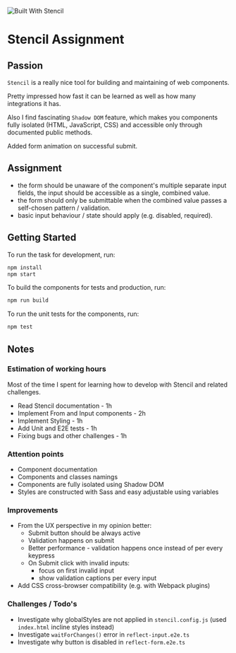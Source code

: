 ![Built With Stencil](https://img.shields.io/badge/-Built%20With%20Stencil-16161d.svg?logo=data%3Aimage%2Fsvg%2Bxml%3Bbase64%2CPD94bWwgdmVyc2lvbj0iMS4wIiBlbmNvZGluZz0idXRmLTgiPz4KPCEtLSBHZW5lcmF0b3I6IEFkb2JlIElsbHVzdHJhdG9yIDE5LjIuMSwgU1ZHIEV4cG9ydCBQbHVnLUluIC4gU1ZHIFZlcnNpb246IDYuMDAgQnVpbGQgMCkgIC0tPgo8c3ZnIHZlcnNpb249IjEuMSIgaWQ9IkxheWVyXzEiIHhtbG5zPSJodHRwOi8vd3d3LnczLm9yZy8yMDAwL3N2ZyIgeG1sbnM6eGxpbms9Imh0dHA6Ly93d3cudzMub3JnLzE5OTkveGxpbmsiIHg9IjBweCIgeT0iMHB4IgoJIHZpZXdCb3g9IjAgMCA1MTIgNTEyIiBzdHlsZT0iZW5hYmxlLWJhY2tncm91bmQ6bmV3IDAgMCA1MTIgNTEyOyIgeG1sOnNwYWNlPSJwcmVzZXJ2ZSI%2BCjxzdHlsZSB0eXBlPSJ0ZXh0L2NzcyI%2BCgkuc3Qwe2ZpbGw6I0ZGRkZGRjt9Cjwvc3R5bGU%2BCjxwYXRoIGNsYXNzPSJzdDAiIGQ9Ik00MjQuNywzNzMuOWMwLDM3LjYtNTUuMSw2OC42LTkyLjcsNjguNkgxODAuNGMtMzcuOSwwLTkyLjctMzAuNy05Mi43LTY4LjZ2LTMuNmgzMzYuOVYzNzMuOXoiLz4KPHBhdGggY2xhc3M9InN0MCIgZD0iTTQyNC43LDI5Mi4xSDE4MC40Yy0zNy42LDAtOTIuNy0zMS05Mi43LTY4LjZ2LTMuNkgzMzJjMzcuNiwwLDkyLjcsMzEsOTIuNyw2OC42VjI5Mi4xeiIvPgo8cGF0aCBjbGFzcz0ic3QwIiBkPSJNNDI0LjcsMTQxLjdIODcuN3YtMy42YzAtMzcuNiw1NC44LTY4LjYsOTIuNy02OC42SDMzMmMzNy45LDAsOTIuNywzMC43LDkyLjcsNjguNlYxNDEuN3oiLz4KPC9zdmc%2BCg%3D%3D&colorA=16161d&style=flat-square)

# Stencil Assignment

## Passion

`Stencil` is a really nice tool for building and maintaining of web components.

Pretty impressed how fast it can be learned as well as how many integrations it has.

Also I find fascinating `Shadow DOM` feature, which makes you components fully isolated (HTML, JavaScript, CSS) and accessible only through documented public methods.  

Added form animation on successful submit.

## Assignment

- the form should be unaware of the component's multiple separate input 
  fields, the input should be accessible as a single, combined value.
- the form should only be submittable when the combined value passes a 
  self-chosen pattern / validation.
- basic input behaviour / state should apply (e.g. disabled, required).

## Getting Started

To run the task for development, run:

```bash
npm install
npm start
```

To build the components for tests and production, run:

```bash
npm run build
```

To run the unit tests for the components, run:

```bash
npm test
```

## Notes 

### Estimation of working hours

Most of the time I spent for learning how to develop with Stencil and related challenges.

- Read Stencil documentation - 1h
- Implement From and Input components - 2h
- Implement Styling - 1h
- Add Unit and E2E tests - 1h
- Fixing bugs and other challenges - 1h

### Attention points

- Component documentation
- Components and classes namings
- Components are fully isolated using Shadow DOM
- Styles are constructed with Sass and easy adjustable using variables 

### Improvements

- From the UX perspective in my opinion better:
  - Submit button should be always active
  - Validation happens on submit
  - Better performance - validation happens once instead of per every keypress
  - On Submit click with invalid inputs:
    - focus on first invalid input
    - show validation captions per every input
- Add CSS cross-browser compatibility (e.g. with Webpack plugins)

### Challenges / Todo's

- Investigate why globalStyles are not applied in `stencil.config.js` (used `index.html` incline styles instead)
- Investigate `waitForChanges()` error in `reflect-input.e2e.ts`
- Investigate why button is disabled in `reflect-form.e2e.ts`

